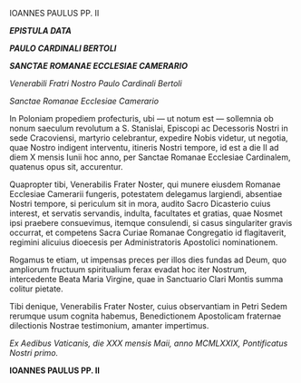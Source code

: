IOANNES PAULUS PP. II

***EPISTULA DATA***

***PAULO CARDINALI BERTOLI***

***SANCTAE ROMANAE ECCLESIAE CAMERARIO***

*Venerabili Fratri Nostro Paulo Cardinali Bertoli*

*Sanctae Romanae Ecclesiae Camerario*

In Poloniam propediem profecturis, ubi — ut notum est — sollemnia ob nonum saeculum revolutum a S. Stanislai, Episcopi ac Decessoris Nostri in sede Cracoviensi, martyrio celebrantur, expedire Nobis videtur, ut negotia, quae Nostro indigent interventu, itineris Nostri tempore, id est a die II ad diem X mensis Iunii hoc anno, per Sanctae Romanae Ecclesiae Cardinalem, quatenus opus sit, accurentur.

Quapropter tibi, Venerabilis Frater Noster, qui munere eiusdem Romanae Ecclesiae Camerarii fungeris, potestatem delegamus largiendi, absentiae Nostri tempore, si periculum sit in mora, audito Sacro Dicasterio cuius interest, et servatis servandis, indulta, facultates et gratias, quae Nosmet ipsi praebere consuevimus, itemque consulendi, si casus singulariter gravis occurrat, et competens Sacra Curiae Romanae Congregatio id flagitaverit, regimini alicuius dioecesis per Administratoris Apostolici nominationem.

Rogamus te etiam, ut impensas preces per illos dies fundas ad Deum, quo ampliorum fructuum spiritualium ferax evadat hoc iter Nostrum, intercedente Beata Maria Virgine, quae in Sanctuario Clari Montis summa colitur pietate.

Tibi denique, Venerabilis Frater Noster, cuius observantiam in Petri Sedem rerumque usum cognita habemus, Benedictionem Apostolicam fraternae dilectionis Nostrae testimonium, amanter impertimus.

*Ex Aedibus Vaticanis, die XXX mensis Maii, anno MCMLXXIX, Pontificatus Nostri primo.*

**IOANNES PAULUS PP. II**